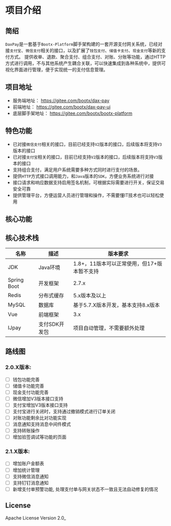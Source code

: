 # 项目介绍

## 简绍

`DaxPay`是一套基于`Bootx-Platform`脚手架构建的一套开源支付网关系统，已经对接`支付宝`、`微信支付`相关的接口，以及扩展了`钱包支付`、`储值卡支付`、`现金支付`等新的支付方式。
提供收单、退款、聚合支付、组合支付、对账、分账等功能，通过HTTP方式进行调用，不与其他系统产生耦合关联，可以快速集成到各种系统中，提供可视化界面进行管理，便于实现统一的支付信息管理。


## 项目地址

- 服务端地址： https://gitee.com/bootx/dax-pay
- 前端地址： https://gitee.com/bootx/dax-pay-ui
- 底层脚手架地址： https://gitee.com/bootx/bootx-platform

## 特色功能

- 已对接`微信支付`相关的接口，目前已经支持`V2`版本的接口，后续版本将支持`V3`版本的接口
- 已对接`支付宝`相关的接口，目前已经支持`V2`版本的接口，后续版本将支持`V3`版本的接口
- 支持组合支付，满足用户系统需要多种方式同时进行支付的场景。
- 提供`HTTP`方式接口调用能力，和`Java`版本的`SDK`，方便业务系统进行对接
- 接口请求和响应数据支持启用签名机制，可根据实际需要进行开关，保证交易安全可靠
- 提供管理平台，方便运营人员进行管理和操作，不需要懂IT技术也可以轻松使用

## 核心功能
<script setup>
 const data1 = [
        {
            title: "功能列表",
            children: [
               {
                   title: "后台管理",
                   children: [
                       {
                           title: "支付配置",
                            children: [
                               {title: "平台配置"},
                               {title: "支付通道"},
                               {title: "支付接口"},
                               {title: "支付接口"},
                               {title: "通道配置"},
                           ]
                       },
                       {
                           title: "订单管理",
                           children: [
                               {title: "支付订单"},
                               {title: "退款订单"},
                               {title: "对账订单"},
                           ]
                       },
                       {
                           title: "数据记录",
                           children: [
                               {title: "回调记录"},
                               {title: "同步记录"},
                               {title: "修复记录"},
                               {title: "关闭记录"},
                           ],
                       },
                   ]
               },
               {
                   title: "支付网关",
                   children: [
                       {
                           title: "支付通道",
                           children: [
                               {title: "支付宝"},
                               {title: "微信支付"},
                               {title: "云闪付"},
                               {title: "钱包支付"},
                               {title: "现金支付"},
                               {title: "储值卡支付"},
                           ]
                       },
                       {
                           title: "支付方式",
                           children: [
                               {title: "常规支付"},
                               {title: "Wap支付"},
                               {title: "Web支付"},
                               {title: "App支付"},
                               {title: "扫码支付"},
                               {title: "付款码"},
                               {title: "公众号/小程序支付"},
                           ]
                       },
                       {
                           title: "接口对接",
                           children: [
                               {
                                   title: "支付接口",
                                   children: [
                                       {title: "支付接口"},
                                       {title: "退款接口"},
                                       {title: "支付关闭接口"},
                                       {title: "同步接口"},
                                   ]
                               },
                               {
                                   title: "查询接口",
                                   children: [
                                       {title: "支付订单查询"},
                                       {title: "退款订单查询"},
                                   ]
                               },
                           ]
                       }
                   ]
               },
            ]
        }
      ]
</script>

<MindMap :data="data1" auto/>

## 核心技术栈

| 名称          | 描述       | 版本要求                       |
|-------------|----------|----------------------------|
| JDK         | Java环境   | 1.8+，11版本可以正常使用，但17+版本暂不支持 |
| Spring Boot | 开发框架     | 2.7.x                      |
| Redis       | 分布式缓存    | 5.x版本及以上                   |
| MySQL       | 数据库      | 基于5.7.X版本开发，基本支持8.x版本      |
| Vue         | 前端框架     | 3.x                        |
| IJpay       | 支付SDK开发包 | 项目自动管理，不需要额外处理             |

## 路线图

### 2.0.X版本:

- [ ] 钱包功能完善
- [ ] 储值卡功能完善
- [ ] 现金支付功能完善
- [ ] 微信增加V3版本接口支持
- [ ] 支付宝增加V3版本接口支持
- [ ] 支付宝进行关闭时，支持通过撤销模式进行订单关闭
- [ ] 对账功能剩余比对功能实现
- [ ] 消息通知支持消息中间件模式
- [ ] 支持转账操作
- [ ] 增加验签调试等功能的页面

### 2.1.X版本:

- [ ] 增加账户金额表
- [ ] 增加统计管理
- [ ] 支持微信消息通知
- [ ] 支持钉钉消息通知
- [ ] 新增支付单预警功能, 处理支付单与网关状态不一致且无法自动修复的情况

## License

Apache License Version 2.0_

